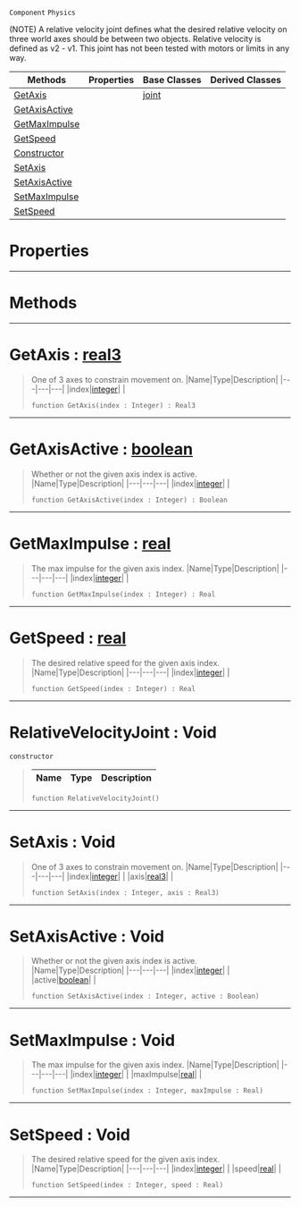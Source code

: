  `Component` `Physics`



(NOTE) A relative velocity joint defines what the desired relative velocity on three world axes should be between two objects. Relative velocity is defined as v2 - v1. This joint has not been tested with motors or limits in any way.

|Methods|Properties|Base Classes|Derived Classes|
|---|---|---|---|
|[ GetAxis](https://github.com/PlasmaEngine/PlasmaDocs/blob/master/code_reference/class_reference/relativevelocityjoint.markdown#getaxis-plasma-engine-docu)| |[joint](https://github.com/PlasmaEngine/PlasmaDocs/blob/master/code_reference/class_reference/joint.markdown)| |
|[ GetAxisActive](https://github.com/PlasmaEngine/PlasmaDocs/blob/master/code_reference/class_reference/relativevelocityjoint.markdown#getaxisactive-plasma-engin)| | | |
|[ GetMaxImpulse](https://github.com/PlasmaEngine/PlasmaDocs/blob/master/code_reference/class_reference/relativevelocityjoint.markdown#getmaximpulse-plasma-engin)| | | |
|[ GetSpeed](https://github.com/PlasmaEngine/PlasmaDocs/blob/master/code_reference/class_reference/relativevelocityjoint.markdown#getspeed-plasma-engine-doc)| | | |
|[ Constructor](https://github.com/PlasmaEngine/PlasmaDocs/blob/master/code_reference/class_reference/relativevelocityjoint.markdown#relativevelocityjoint-vo)| | | |
|[ SetAxis](https://github.com/PlasmaEngine/PlasmaDocs/blob/master/code_reference/class_reference/relativevelocityjoint.markdown#setaxis-void)| | | |
|[ SetAxisActive](https://github.com/PlasmaEngine/PlasmaDocs/blob/master/code_reference/class_reference/relativevelocityjoint.markdown#setaxisactive-void)| | | |
|[ SetMaxImpulse](https://github.com/PlasmaEngine/PlasmaDocs/blob/master/code_reference/class_reference/relativevelocityjoint.markdown#setmaximpulse-void)| | | |
|[ SetSpeed](https://github.com/PlasmaEngine/PlasmaDocs/blob/master/code_reference/class_reference/relativevelocityjoint.markdown#setspeed-void)| | | |


 #  Properties


---  
 #  Methods


---  
 #  GetAxis : [real3](https://github.com/PlasmaEngine/PlasmaDocs/blob/master/code_reference/lightning_base_types/real3.markdown)

> One of 3 axes to constrain movement on.
> |Name|Type|Description|
> |---|---|---|
> |index|[integer](https://github.com/PlasmaEngine/PlasmaDocs/blob/master/code_reference/lightning_base_types/integer.markdown)| |
> ``` lang=cpp, name=Lightning
> function GetAxis(index : Integer) : Real3
> ``` 


---  
 #  GetAxisActive : [boolean](https://github.com/PlasmaEngine/PlasmaDocs/blob/master/code_reference/lightning_base_types/boolean.markdown)

> Whether or not the given axis index is active.
> |Name|Type|Description|
> |---|---|---|
> |index|[integer](https://github.com/PlasmaEngine/PlasmaDocs/blob/master/code_reference/lightning_base_types/integer.markdown)| |
> ``` lang=cpp, name=Lightning
> function GetAxisActive(index : Integer) : Boolean
> ``` 


---  
 #  GetMaxImpulse : [real](https://github.com/PlasmaEngine/PlasmaDocs/blob/master/code_reference/lightning_base_types/real.markdown)

> The max impulse for the given axis index.
> |Name|Type|Description|
> |---|---|---|
> |index|[integer](https://github.com/PlasmaEngine/PlasmaDocs/blob/master/code_reference/lightning_base_types/integer.markdown)| |
> ``` lang=cpp, name=Lightning
> function GetMaxImpulse(index : Integer) : Real
> ``` 


---  
 #  GetSpeed : [real](https://github.com/PlasmaEngine/PlasmaDocs/blob/master/code_reference/lightning_base_types/real.markdown)

> The desired relative speed for the given axis index.
> |Name|Type|Description|
> |---|---|---|
> |index|[integer](https://github.com/PlasmaEngine/PlasmaDocs/blob/master/code_reference/lightning_base_types/integer.markdown)| |
> ``` lang=cpp, name=Lightning
> function GetSpeed(index : Integer) : Real
> ``` 


---  
 #  RelativeVelocityJoint : Void

 `constructor`

> 
> |Name|Type|Description|
> |---|---|---|
> ``` lang=cpp, name=Lightning
> function RelativeVelocityJoint()
> ``` 


---  
 #  SetAxis : Void

> One of 3 axes to constrain movement on.
> |Name|Type|Description|
> |---|---|---|
> |index|[integer](https://github.com/PlasmaEngine/PlasmaDocs/blob/master/code_reference/lightning_base_types/integer.markdown)| |
> |axis|[real3](https://github.com/PlasmaEngine/PlasmaDocs/blob/master/code_reference/lightning_base_types/real3.markdown)| |
> ``` lang=cpp, name=Lightning
> function SetAxis(index : Integer, axis : Real3)
> ``` 


---  
 #  SetAxisActive : Void

> Whether or not the given axis index is active.
> |Name|Type|Description|
> |---|---|---|
> |index|[integer](https://github.com/PlasmaEngine/PlasmaDocs/blob/master/code_reference/lightning_base_types/integer.markdown)| |
> |active|[boolean](https://github.com/PlasmaEngine/PlasmaDocs/blob/master/code_reference/lightning_base_types/boolean.markdown)| |
> ``` lang=cpp, name=Lightning
> function SetAxisActive(index : Integer, active : Boolean)
> ``` 


---  
 #  SetMaxImpulse : Void

> The max impulse for the given axis index.
> |Name|Type|Description|
> |---|---|---|
> |index|[integer](https://github.com/PlasmaEngine/PlasmaDocs/blob/master/code_reference/lightning_base_types/integer.markdown)| |
> |maxImpulse|[real](https://github.com/PlasmaEngine/PlasmaDocs/blob/master/code_reference/lightning_base_types/real.markdown)| |
> ``` lang=cpp, name=Lightning
> function SetMaxImpulse(index : Integer, maxImpulse : Real)
> ``` 


---  
 #  SetSpeed : Void

> The desired relative speed for the given axis index.
> |Name|Type|Description|
> |---|---|---|
> |index|[integer](https://github.com/PlasmaEngine/PlasmaDocs/blob/master/code_reference/lightning_base_types/integer.markdown)| |
> |speed|[real](https://github.com/PlasmaEngine/PlasmaDocs/blob/master/code_reference/lightning_base_types/real.markdown)| |
> ``` lang=cpp, name=Lightning
> function SetSpeed(index : Integer, speed : Real)
> ``` 


---  
 

 